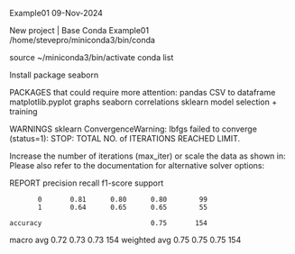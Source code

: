 Example01
09-Nov-2024

New project | Base Conda
Example01
/home/stevepro/miniconda3/bin/conda

source ~/miniconda3/bin/activate
conda list


Install package seaborn


PACKAGES that could require more attention:
pandas                  CSV to dataframe
matplotlib.pyplot       graphs
seaborn                 correlations
sklearn                 model selection + training


WARNINGS
sklearn
ConvergenceWarning: lbfgs failed to converge (status=1):
STOP: TOTAL NO. of ITERATIONS REACHED LIMIT.

Increase the number of iterations (max_iter) or scale the data as shown in:
Please also refer to the documentation for alternative solver options:


REPORT
              precision    recall  f1-score   support

           0       0.81      0.80      0.80        99
           1       0.64      0.65      0.65        55

    accuracy                           0.75       154
   macro avg       0.72      0.73      0.73       154
weighted avg       0.75      0.75      0.75       154

